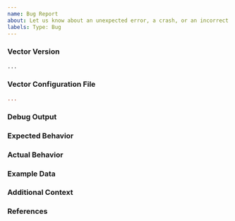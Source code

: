 ```yaml
---
name: Bug Report
about: Let us know about an unexpected error, a crash, or an incorrect behavior.
labels: Type: Bug
---
```


<!--
Hi there,

Thank you for opening an issue. Please note that we try to keep the Vector issue tracker reserved for bug reports and feature requests. For general usage questions, please see: https://chat.vector.dev.
-->

### Vector Version
<!---
Run `vector --version` to show the version, and paste the result between the ``` marks below.

If you are not running the latest version of Vector, please try upgrading because your issue may have already been fixed.
-->

```
...
```

### Vector Configuration File
<!--
Paste the relevant parts of your `vector.toml` configuration between the ``` marks below.

!! If your config files contain sensitive information please remove it !!
-->

```toml
...
```

### Debug Output
<!--
Full debug output can be obtained by running Vector with the following:

```
RUST_BACKTRACE=full vector -vvv <rest of commands>
```

Please create a GitHub Gist containing the debug output. Please do _not_ paste the debug output in the issue, since debug output is long.

!! Debug output may contain sensitive information. Please review it before posting publicly. !!
-->


### Expected Behavior
<!--
What should have happened?
-->

### Actual Behavior
<!--
What actually happened?
-->

### Example Data
<!--
Please provide any example data that will help debug the issue, for example:

```
201.69.207.46 - kemmer6752 [07/06/2019:14:53:55 -0400] "PATCH /innovative/interfaces" 301 669
```
-->

### Additional Context
<!--
Are there anything atypical about your situation that we should know? For example: is Vector running in Kubernetes? Are you passing any unusual command line options or environment variables to opt-in to non-default behavior?
-->

### References
<!--
Are there any other GitHub issues (open or closed) or Pull Requests that should be linked here? For example:

- #6017

-->